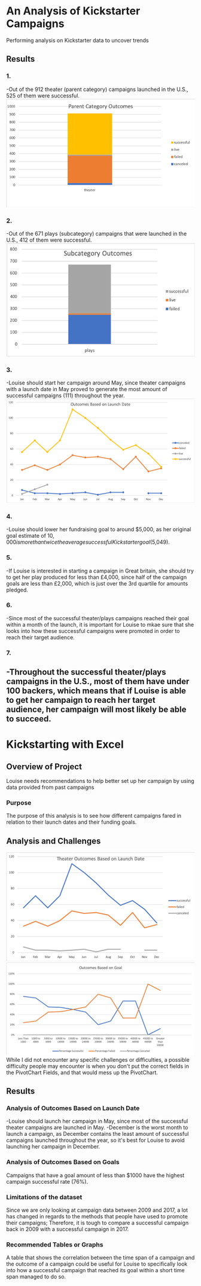 # An Analysis of Kickstarter Campaigns
Performing analysis on Kickstarter data to uncover trends
## Results
### 1.
-Out of the 912 theater (parent category) campaigns launched in the U.S., 525 of them were successful.
![image](https://raw.githubusercontent.com/giovanwu/kickstarter-analysis/master/Parent%20Category%20Outcomes.png)
### 2.
-Out of the 671 plays (subcategory) campaigns that were launched in the U.S., 412 of them were successful.
![image](https://raw.githubusercontent.com/giovanwu/kickstarter-analysis/master/Subcategory%20Outcomes.png)
### 3.
-Louise should start her campaign around May, since theater campaigns with a launch date in May proved to generate the most amount of successful campaigns (111) throughout the year.
![image](https://raw.githubusercontent.com/giovanwu/kickstarter-analysis/master/Outcomes%20Based%20on%20Launch%20Date.png)
### 4.
-Louise should lower her fundraising goal to around $5,000, as her original goal estimate of $10,000 is more than twice the average successful Kickstarter goal ($5,049).
### 5.
-If Louise is interested in starting a campaign in Great britain, she should try to get her play produced for less than £4,000, since half of the campaign goals are less than £2,000, which is just over the 3rd quartile for amounts pledged.
### 6.
-Since most of the successful theater/plays campaigns reached their goal within a month of the launch, it is important for Louise to mkae sure that she looks into how these successful campaigns were promoted in order to reach their target audience. 
### 7.
-Throughout the successful theater/plays campaigns in the U.S., most of them have under 100 backers, which means that if Louise is able to get her campaign to reach her target audience, her campaign will most likely be able to succeed.
---
# Kickstarting with Excel
## Overview of Project
Louise needs recommendations to help better set up her campaign by using data provided from past campaigns
### Purpose
The purpose of this analysis is to see how different campaigns fared in relation to their launch dates and their funding goals.
## Analysis and Challenges
![image](https://raw.githubusercontent.com/giovanwu/kickstarter-analysis/master/Theater_Outcomes_vs_Launch.png)
![image](https://raw.githubusercontent.com/giovanwu/kickstarter-analysis/master/Outcomes_vs_Goals.png)
While I did not encounter any specific challenges or difficulties, a possible difficulty people may encounter is when you don't put the correct fields in the PivotChart Fields, and that would mess up the PivotChart.
## Results
### Analysis of Outcomes Based on Launch Date
-Louise should launch her campaign in May, since most of the successful theater campaigns are launched in May.
-December is the worst month to launch a campaign, as December contains the least amount of successful campaigns launched throughout the year, so it's best for Louise to avoid launching her campaign in December.
### Analysis of Outcomes Based on Goals
Campaigns that have a goal amount of less than $1000 have the highest campaign successful rate (76%).
### Limitations of the dataset
Since we are only looking at campaign data between 2009 and 2017, a lot has changed in regards to the methods that people have used to promote their campaigns; Therefore, it is tough to compare a successful campaign back in 2009 with a successful campaign in 2017.
### Recommended Tables or Graphs
A table that shows the correlation between the time span of a campaign and the outcome of a campaign could be useful for Louise to specifically look into how a successful campaign that reached its goal within a short time span managed to do so.
